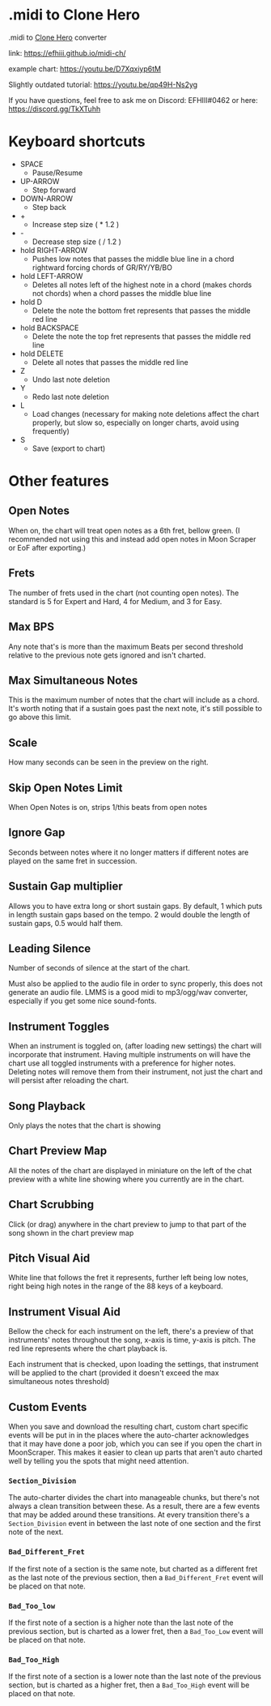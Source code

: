 # .midi to Clone Hero
.midi to [Clone Hero](https://clonehero.net/) converter

link: https://efhiii.github.io/midi-ch/

example chart: https://youtu.be/D7Xqxiyp6tM

Slightly outdated tutorial: https://youtu.be/qp49H-Ns2yg

If you have questions, feel free to ask me on Discord: EFHIII#0462 or here: https://discord.gg/TkXTuhh

# Keyboard shortcuts
- SPACE
  - Pause/Resume
- UP-ARROW
  - Step forward
- DOWN-ARROW
  - Step back
- \+
  - Increase step size ( * 1.2 )
- \-
  - Decrease step size ( / 1.2 )
- hold RIGHT-ARROW
  - Pushes low notes that passes the middle blue line in a chord rightward forcing chords of GR/RY/YB/BO
- hold LEFT-ARROW
  - Deletes all notes left of the highest note in a chord (makes chords not chords) when a chord passes the middle blue line
- hold D
  - Delete the note the bottom fret represents that passes the middle red line
- hold BACKSPACE
  - Delete the note the top fret represents that passes the middle red line
- hold DELETE
  - Delete all notes that passes the middle red line
- Z
  - Undo last note deletion
- Y
  - Redo last note deletion
- L
  - Load changes (necessary for making note deletions affect the chart properly, but slow so, especially on longer charts, avoid using frequently)
- S
  - Save (export to chart)

# Other features
## Open Notes
When on, the chart will treat open notes as a 6th fret, bellow green. (I recommended not using this and instead add open notes in Moon Scraper or EoF after exporting.)

## Frets
The number of frets used in the chart (not counting open notes). The standard is 5 for Expert and Hard, 4 for Medium, and 3 for Easy.

## Max BPS
Any note that's is more than the maximum Beats per second threshold relative to the previous note gets ignored and isn't charted.

## Max Simultaneous Notes
This is the maximum number of notes that the chart will include as a chord. It's worth noting that if a sustain goes past the next note, it's still possible to go above this limit.

## Scale
How many seconds can be seen in the preview on the right.

## Skip Open Notes Limit
When Open Notes is on, strips 1/this beats from open notes

## Ignore Gap
Seconds between notes where it no longer matters if different notes are played on the same fret in succession.

## Sustain Gap multiplier
Allows you to have extra long or short sustain gaps. By default, 1 which puts in  length sustain gaps based on the tempo. 2 would double the length of sustain gaps, 0.5 would half them.

## Leading Silence
Number of seconds of silence at the start of the chart.

Must also be applied to the audio file in order to sync properly, this does not generate an audio file. LMMS is a good midi to mp3/ogg/wav converter, especially if you get some nice sound-fonts.

## Instrument Toggles
When an instrument is toggled on, (after loading new settings) the chart will incorporate that instrument. Having multiple instruments on will have the chart use all toggled instruments with a preference for higher notes. Deleting notes will remove them from their instrument, not just the chart and will persist after reloading the chart.

## Song Playback
Only plays the notes that the chart is showing

## Chart Preview Map
All the notes of the chart are displayed in miniature on the left of the chat preview with a white line showing where you currently are in the chart.

## Chart Scrubbing
Click (or drag) anywhere in the chart preview to jump to that part of the song shown in the chart preview map

## Pitch Visual Aid
White line that follows the fret it represents, further left being low notes, right being high notes in the range of the 88 keys of a keyboard.

## Instrument Visual Aid
Bellow the check for each instrument on the left, there's a preview of that instruments' notes throughout the song, x-axis is time, y-axis is pitch. The red line represents where the chart playback is.

Each instrument that is checked, upon loading the settings, that instrument will be applied to the chart (provided it doesn't exceed the max simultaneous notes threshold)

## Custom Events
When you save and download the resulting chart, custom chart specific events will be put in in the places where the auto-charter acknowledges that it may have done a poor job, which you can see if you open the chart in MoonScraper. This makes it easier to clean up parts that aren't auto charted well by telling you the spots that might need attention.

### `Section_Division`
The auto-charter divides the chart into manageable chunks, but there's not always a clean transition between these. As a result, there are a few events that may be added around these transitions. At every transition there's a `Section_Division` event in between the last note of one section and the first note of the next.

### `Bad_Different_Fret`
If the first note of a section is the same note, but charted as a different fret as the last note of the previous section, then a `Bad_Different_Fret` event will be placed on that note.

### `Bad_Too_low`
If the first note of a section is a higher note than the last note of the previous section, but is charted as a lower fret, then a `Bad_Too_Low` event will be placed on that note.

### `Bad_Too_High`
If the first note of a section is a lower note than the last note of the previous section, but is charted as a higher fret, then a `Bad_Too_High` event will be placed on that note.
